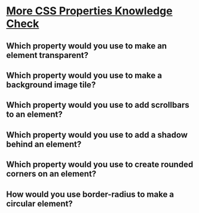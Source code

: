 # [More CSS Properties Knowledge Check](https://www.theodinproject.com/lessons/node-path-intermediate-html-and-css-more-css-properties#knowledge-check)

## Which property would you use to make an element transparent?

## Which property would you use to make a background image tile?

## Which property would you use to add scrollbars to an element?

## Which property would you use to add a shadow behind an element?

## Which property would you use to create rounded corners on an element?

## How would you use border-radius to make a circular element?

